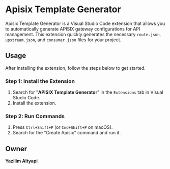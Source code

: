 # Apisix Template Generator

Apisix Template Generator is a Visual Studio Code extension that allows you to automatically generate APISIX gateway configurations for API management. This extension quickly generates the necessary `route.json`, `upstream.json`, and `consumer.json` files for your project.

## Usage

After installing the extension, follow the steps below to get started.

### Step 1: Install the Extension
1. Search for "**APISIX Template Generator**" in the `Extensions` tab in Visual Studio Code.
2. Install the extension.

### Step 2: Run Commands
1. Press `Ctrl+Shift+P` (or `Cmd+Shift+P` on macOS).
2. Search for the "Create Apisix" command and run it.


## Owner
**Yazilim Altyapi**
